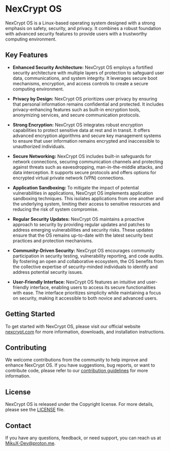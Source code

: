 # NexCrypt OS

NexCrypt OS is a Linux-based operating system designed with a strong emphasis on safety, security, and privacy. It combines a robust foundation with advanced security features to provide users with a trustworthy computing environment.

## Key Features

- **Enhanced Security Architecture:** NexCrypt OS employs a fortified security architecture with multiple layers of protection to safeguard user data, communications, and system integrity. It leverages secure boot mechanisms, encryption, and access controls to create a secure computing environment.

- **Privacy by Design:** NexCrypt OS prioritizes user privacy by ensuring that personal information remains confidential and protected. It includes privacy-enhancing features such as built-in encryption tools, anonymizing services, and secure communication protocols.

- **Strong Encryption:** NexCrypt OS integrates robust encryption capabilities to protect sensitive data at rest and in transit. It offers advanced encryption algorithms and secure key management systems to ensure that user information remains encrypted and inaccessible to unauthorized individuals.

- **Secure Networking:** NexCrypt OS includes built-in safeguards for network connections, securing communication channels and protecting against threats such as eavesdropping, man-in-the-middle attacks, and data interception. It supports secure protocols and offers options for encrypted virtual private network (VPN) connections.

- **Application Sandboxing:** To mitigate the impact of potential vulnerabilities in applications, NexCrypt OS implements application sandboxing techniques. This isolates applications from one another and the underlying system, limiting their access to sensitive resources and reducing the risk of system compromise.

- **Regular Security Updates:** NexCrypt OS maintains a proactive approach to security by providing regular updates and patches to address emerging vulnerabilities and security risks. These updates ensure that the OS remains up-to-date with the latest security best practices and protection mechanisms.

- **Community-Driven Security:** NexCrypt OS encourages community participation in security testing, vulnerability reporting, and code audits. By fostering an open and collaborative ecosystem, the OS benefits from the collective expertise of security-minded individuals to identify and address potential security issues.

- **User-Friendly Interface:** NexCrypt OS features an intuitive and user-friendly interface, enabling users to access its secure functionalities with ease. The interface prioritizes simplicity while maintaining a focus on security, making it accessible to both novice and advanced users.

## Getting Started

To get started with NexCrypt OS, please visit our official website [nexcrypt.com](https://nexcrypt.com) for more information, downloads, and installation instructions.

## Contributing

We welcome contributions from the community to help improve and enhance NexCrypt OS. If you have suggestions, bug reports, or want to contribute code, please refer to our [contribution guidelines](CONTRIBUTING.md) for more information.

## License

NexCrypt OS is released under the Copyright license. For more details, please see the [LICENSE](LICENSE) file.

## Contact

If you have any questions, feedback, or need support, you can reach us at [MikuX-Dev@proton.me](mailto:MikuX-Dev@proton.me).
